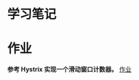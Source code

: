 # 学习笔记

# 作业
**参考 Hystrix 实现一个滑动窗口计数器。**
[作业](https://github.com/hbinr/Go-000/tree/main/Week06/code)
